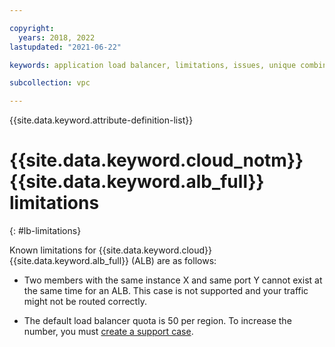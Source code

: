 ```yaml
---

copyright:
  years: 2018, 2022
lastupdated: "2021-06-22"

keywords: application load balancer, limitations, issues, unique combinations, mapping, listener, pool, port

subcollection: vpc

---
```


{{site.data.keyword.attribute-definition-list}}

# {{site.data.keyword.cloud_notm}} {{site.data.keyword.alb_full}} limitations
{: #lb-limitations}

Known limitations for {{site.data.keyword.cloud}} {{site.data.keyword.alb_full}} (ALB) are as follows:

* Two members with the same instance X and same port Y cannot exist at the same time for an ALB. This case is not supported and your traffic might not be routed correctly.

* The default load balancer quota is 50 per region. To increase the number, you must [create a support case](/docs/get-support?topic=get-support-open-case).
